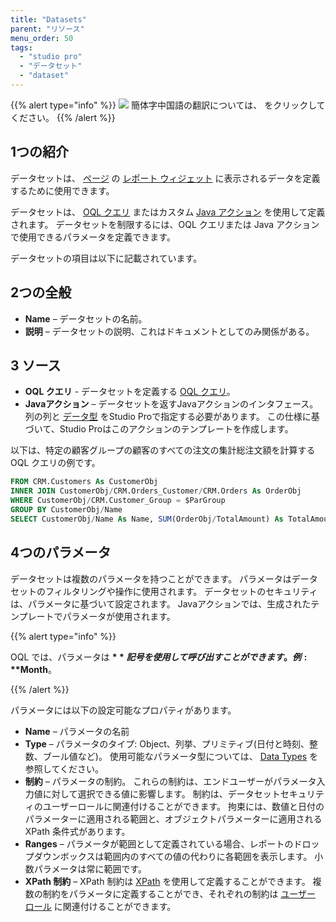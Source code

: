 ```yaml
---
title: "Datasets"
parent: "リソース"
menu_order: 50
tags:
  - "studio pro"
  - "データセット"
  - "dataset"
---
```


{{% alert type="info" %}}
<img src="attachments/chinese-translation/china.png" style="display: inline-block; margin: 0" /> 簡体字中国語の翻訳については、 [<unk> <unk> <unk>](https://cdn.mendix.tencent-cloud.com/documentation/refguide8/data-sets.pdf) をクリックしてください。
{{% /alert %}}

## 1つの紹介

データセットは、 [ページ](report-widgets) の [レポート ウィジェット](pages) に表示されるデータを定義するために使用できます。

データセットは、 [OQL クエリ](oql) またはカスタム [Java アクション](java-actions) を使用して定義されます。 データセットを制限するには、OQL クエリまたは Java アクションで使用できるパラメータを定義できます。

データセットの項目は以下に記載されています。

## 2つの全般

* **Name** – データセットの名前。
* **説明** – データセットの説明、これはドキュメントとしてのみ関係がある。

## 3 ソース

* **OQL クエリ** - データセットを定義する [OQL クエリ](oql)。
*  **Javaアクション** – データセットを返すJavaアクションのインタフェース。 列の列と [データ型](data-types) をStudio Proで指定する必要があります。 この仕様に基づいて、Studio Proはこのアクションのテンプレートを作成します。

以下は、特定の顧客グループの顧客のすべての注文の集計総注文額を計算するOQL クエリの例です。

```sql
FROM CRM.Customers As CustomerObj
INNER JOIN CustomerObj/CRM.Orders_Customer/CRM.Orders As OrderObj
WHERE CustomerObj/CRM.Customer_Group = $ParGroup
GROUP BY CustomerObj/Name
SELECT CustomerObj/Name As Name, SUM(OrderObj/TotalAmount) As TotalAmount
```

## 4つのパラメータ

データセットは複数のパラメータを持つことができます。 パラメータはデータセットのフィルタリングや操作に使用されます。 データセットのセキュリティは、パラメータに基づいて設定されます。 Javaアクションでは、生成されたテンプレートでパラメータが使用されます。

{{% alert type="info" %}}

OQL では、パラメータは **$** 記号を使用して呼び出すことができます。例: **$Month**。

{{% /alert %}}

パラメータには以下の設定可能なプロパティがあります。

* **Name** – パラメータの名前
* **Type** – パラメータのタイプ: Object、列挙、プリミティブ(日付と時刻、整数、ブール値など)。 使用可能なパラメータ型については、 [Data Types](data-types) を参照してください。
* **制約** – パラメータの制約。 これらの制約は、エンドユーザーがパラメータ入力値に対して選択できる値に影響します。 制約は、データセットセキュリティのユーザーロールに関連付けることができます。 拘束には、数値と日付のパラメーターに適用される範囲と、オブジェクトパラメーターに適用される XPath 条件式があります。
* **Ranges** – パラメータが範囲として定義されている場合、レポートのドロップダウンボックスは範囲内のすべての値の代わりに各範囲を表示します。 小数パラメータは常に範囲です。
* **XPath 制約** – XPath 制約は [XPath](xpath) を使用して定義することができます。 複数の制約をパラメータに定義することができ、それぞれの制約は [ユーザー ロール](user-roles) に関連付けることができます。
